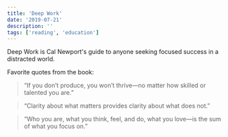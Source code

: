 ```yaml
---
title: 'Deep Work'
date: '2019-07-21'
description: ''
tags: ['reading', 'education']
---
```


Deep Work is Cal Newport's guide to anyone seeking focused success in a distracted world.

Favorite quotes from the book:

> “If you don’t produce, you won’t thrive—no matter how skilled or talented you are.”

> “Clarity about what matters provides clarity about what does not.”

> “Who you are, what you think, feel, and do, what you love—is the sum of what you focus on.”
